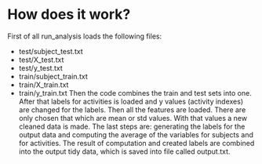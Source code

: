 How does it work?
========================================================

First of all run_analysis loads the following files:
* test/subject_test.txt
* test/X_test.txt
* test/y_test.txt
* train/subject_train.txt
* train/X_train.txt
* train/y_train.txt
Then the code combines the train and test sets into one.
After that labels for activities is loaded and y values
(activity indexes) are changed for the labels.
Then all the features are loaded. There are only chosen that
which are mean or std values. With that values a new cleaned 
data is made. The last steps are: generating the labels 
for the output data and computing the average of the variables
for subjects and for activities. The result of computation and
created labels are combined into the output tidy data, which is saved into file called output.txt.

